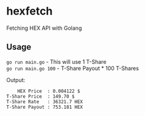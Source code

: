 # hexfetch
Fetching HEX API with Golang


## Usage

`go run main.go` - This will use 1 T-Share  
`go run main.go 100` - T-Share Payout * 100 T-Shares

Output:
```
    HEX Price  : 0.004122 $
T-Share Price  : 149.70 $
T-Share Rate   : 36321.7 HEX
T-Share Payout : 753.181 HEX
```

